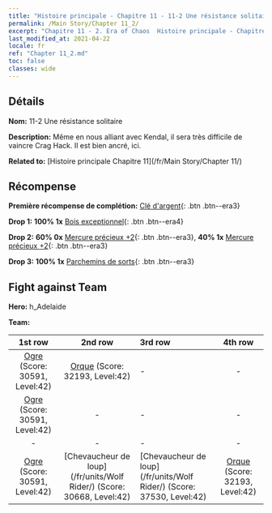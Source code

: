 ```yaml
---
title: "Histoire principale - Chapitre 11 - 11-2 Une résistance solitaire"
permalink: /Main Story/Chapter 11_2/
excerpt: "Chapitre 11 - 2. Era of Chaos  Histoire principale - Chapitre 11_2. 11-2 Une résistance solitaire"
last_modified_at: 2021-04-22
locale: fr
ref: "Chapter 11_2.md"
toc: false
classes: wide
---
```


## Détails

 **Nom:** 11-2 Une résistance solitaire

 **Description:** Même en nous alliant avec Kendal, il sera très difficile de vaincre Crag Hack. Il est bien ancré, ici.

 **Related to:** [Histoire principale Chapitre 11](/fr/Main Story/Chapter 11/)

## Récompense

 **Première récompense de complétion:** [Clé d'argent](/ItemsFR/con_693/){: .btn .btn--era3}

 **Drop 1:** **100% 1x** [Bois exceptionnel](/ItemsFR/mat_34/){: .btn .btn--era4}

 **Drop 2:** **60% 0x** [Mercure précieux +2](/ItemsFR/mat_28/){: .btn .btn--era3}, **40% 1x** [Mercure précieux +2](/ItemsFR/mat_28/){: .btn .btn--era3}

 **Drop 3:** **100% 1x** [Parchemins de sorts](/ItemsFR/con_694/){: .btn .btn--era3}


## Fight against Team
 **Hero:** h_Adelaide

 **Team:**


  | 1st row | 2nd row | 3rd row | 4th row |
  |:----:|:----:|:----|:----:|
  | [Ogre](/fr/units/Ogre/) (Score: 30591, Level:42)  | [Orque](/fr/units/Orc/) (Score: 32193, Level:42)  | - | - |
  | [Ogre](/fr/units/Ogre/) (Score: 30591, Level:42)  | - | - | - |
  | - | - | - | - |
  | [Ogre](/fr/units/Ogre/) (Score: 30591, Level:42)  | [Chevaucheur de loup](/fr/units/Wolf Rider/) (Score: 30668, Level:42)  | [Chevaucheur de loup](/fr/units/Wolf Rider/) (Score: 37530, Level:42)  | [Orque](/fr/units/Orc/) (Score: 32193, Level:42)  |


